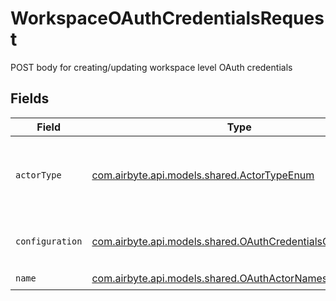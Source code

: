 # WorkspaceOAuthCredentialsRequest

POST body for creating/updating workspace level OAuth credentials


## Fields

| Field                                                                                                               | Type                                                                                                                | Required                                                                                                            | Description                                                                                                         | Example                                                                                                             |
| ------------------------------------------------------------------------------------------------------------------- | ------------------------------------------------------------------------------------------------------------------- | ------------------------------------------------------------------------------------------------------------------- | ------------------------------------------------------------------------------------------------------------------- | ------------------------------------------------------------------------------------------------------------------- |
| `actorType`                                                                                                         | [com.airbyte.api.models.shared.ActorTypeEnum](../../models/shared/ActorTypeEnum.md)                                 | :heavy_check_mark:                                                                                                  | Whether you're setting this override for a source or destination                                                    |                                                                                                                     |
| `configuration`                                                                                                     | [com.airbyte.api.models.shared.OAuthCredentialsConfiguration](../../models/shared/OAuthCredentialsConfiguration.md) | :heavy_check_mark:                                                                                                  | The values required to configure the source.                                                                        | {<br/>"user": "charles"<br/>}                                                                                       |
| `name`                                                                                                              | [com.airbyte.api.models.shared.OAuthActorNames](../../models/shared/OAuthActorNames.md)                             | :heavy_check_mark:                                                                                                  | N/A                                                                                                                 |                                                                                                                     |